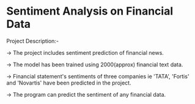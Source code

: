 
# Sentiment Analysis on Financial Data

Project Description:-

-> The project includes sentiment prediction of financial news. 

-> The model has been trained using 2000(approx) financial text data.

-> Financial statement's sentiments of three companies ie 'TATA', 'Fortis' and 'Novartis' have been predicted in the project.
 
-> The program can predict the sentiment of any financial data.
